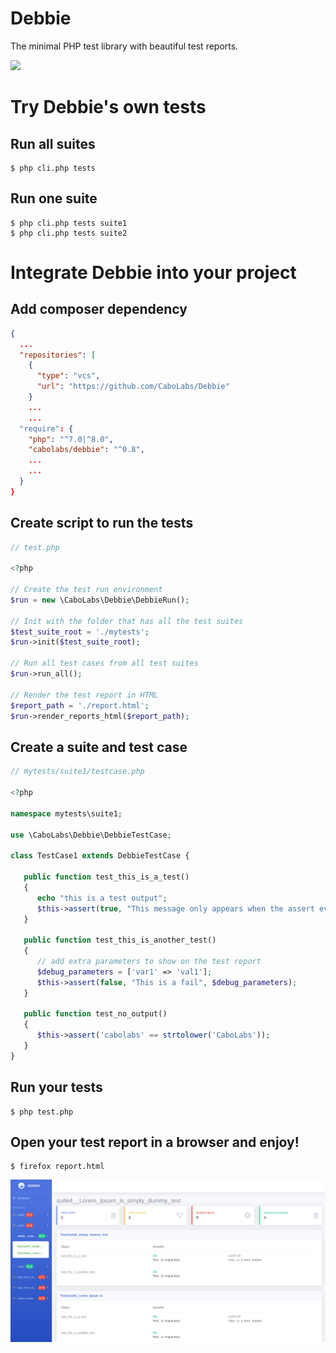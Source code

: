 # Debbie

The minimal PHP test library with beautiful test reports.

![](assets/debbie_ai.jpeg)


# Try Debbie's own tests

## Run all suites

```shell
$ php cli.php tests
```

## Run one suite

```shell
$ php cli.php tests suite1
$ php cli.php tests suite2
```

# Integrate Debbie into your project

## Add composer dependency

```json
{
  ...
  "repositories": [
    {
      "type": "vcs",
      "url": "https://github.com/CaboLabs/Debbie"
    }
    ...
    ...
  "require": {
    "php": "^7.0|^8.0",
    "cabolabs/debbie": "^0.8",
    ...
    ...
  }
}
```

## Create script to run the tests

```php
// test.php

<?php

// Create the test run environment
$run = new \CaboLabs\Debbie\DebbieRun();

// Init with the folder that has all the test suites
$test_suite_root = './mytests';
$run->init($test_suite_root);

// Run all test cases from all test suites
$run->run_all();

// Render the test report in HTML
$report_path = './report.html';
$run->render_reports_html($report_path);
```

## Create a suite and test case

```php
// mytests/suite1/testcase.php

<?php

namespace mytests\suite1;

use \CaboLabs\Debbie\DebbieTestCase;

class TestCase1 extends DebbieTestCase {

   public function test_this_is_a_test()
   {
      echo "this is a test output";
      $this->assert(true, "This message only appears when the assert evaluates to false");
   }

   public function test_this_is_another_test()
   {
      // add extra parameters to show on the test report
      $debug_parameters = ['var1' => 'val1'];
      $this->assert(false, "This is a fail", $debug_parameters);
   }

   public function test_no_output()
   {
      $this->assert('cabolabs' == strtolower('CaboLabs'));
   }
}

```

## Run your tests

```shell
$ php test.php
```

## Open your test report in a browser and enjoy!

```shell
$ firefox report.html
```

![](assets/report.png)